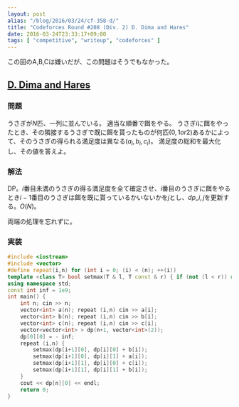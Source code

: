 ```yaml
---
layout: post
alias: "/blog/2016/03/24/cf-358-d/"
title: "Codeforces Round #208 (Div. 2) D. Dima and Hares"
date: 2016-03-24T23:33:17+09:00
tags: [ "competitive", "writeup", "codeforces" ]
---
```


この回のA,B,Cは嫌いだが、この問題はそうでもなかった。

## [D. Dima and Hares](http://codeforces.com/contest/358/problem/D)

### 問題

うさぎが$N$匹、一列に並んでいる。
適当な順番で餌をやる。
うさぎ$i$に餌をやったとき、その隣接するうさぎで既に餌を貰ったものが何匹($0, 1 or 2$)あるかによって、そのうさぎの得られる満足度は異なる($a_i, b_i, c_i$)。
満足度の総和を最大化し、その値を答えよ。

### 解法

DP。$i$番目未満のうさぎの得る満足度を全て確定させ、$i$番目のうさぎに餌をやるとき$i-1$番目のうさぎは餌を既に貰っているかいないかを$j$とし、$dp\_{i,j}$を更新する。$O(N)$。

両端の処理を忘れずに。

### 実装

``` c++
#include <iostream>
#include <vector>
#define repeat(i,n) for (int i = 0; (i) < (n); ++(i))
template <class T> bool setmax(T & l, T const & r) { if (not (l < r)) return false; l = r; return true; }
using namespace std;
const int inf = 1e9;
int main() {
    int n; cin >> n;
    vector<int> a(n); repeat (i,n) cin >> a[i];
    vector<int> b(n); repeat (i,n) cin >> b[i];
    vector<int> c(n); repeat (i,n) cin >> c[i];
    vector<vector<int> > dp(n+1, vector<int>(2));
    dp[0][0] = - inf;
    repeat (i,n) {
        setmax(dp[i+1][0], dp[i][0] + b[i]);
        setmax(dp[i+1][0], dp[i][1] + a[i]);
        setmax(dp[i+1][1], dp[i][0] + c[i]);
        setmax(dp[i+1][1], dp[i][1] + b[i]);
    }
    cout << dp[n][0] << endl;
    return 0;
}
```
